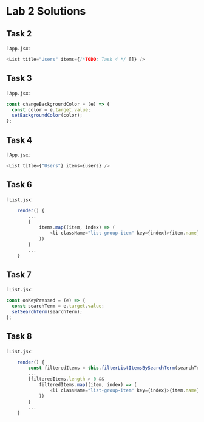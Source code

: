 # Lab 2 Solutions

## Task 2

I `App.jsx`:

```javascript
<List title="Users" items={/*TODO: Task 4 */ []} />
```

## Task 3

I `App.jsx`:

```javascript
const changeBackgroundColor = (e) => {
  const color = e.target.value;
  setBackgroundColor(color);
};
```

## Task 4

I `App.jsx`:

```javascript
<List title={"Users"} items={users} />
```

## Task 6

I `List.jsx`:

```javascript
    render() {
        ...
        {
            items.map((item, index) => (
                <li className="list-group-item" key={index}>{item.name}</li>
            ))
        }
        ...
    }
```

## Task 7

I `List.jsx`:

```javascript
const onKeyPressed = (e) => {
  const searchTerm = e.target.value;
  setSearchTerm(searchTerm);
};
```

## Task 8

I `List.jsx`:

```javascript
    render() {
        const filteredItems = this.filterListItemsBySearchTerm(searchTerm);
        ...
        {filteredItems.length > 0 &&
            filteredItems.map((item, index) => (
                <li className="list-group-item" key={index}>{item.name}</li>
            ))
        }
        ...
    }
```
